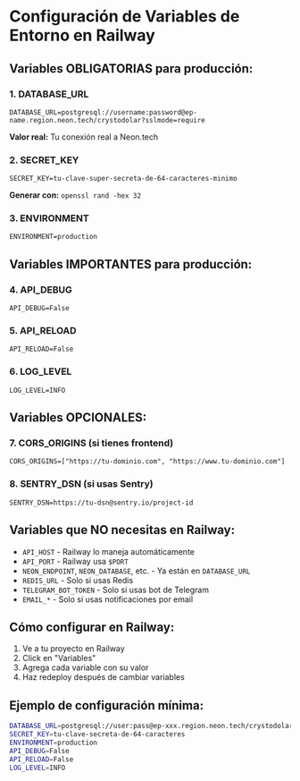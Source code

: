 # Configuración de Variables de Entorno en Railway

## Variables OBLIGATORIAS para producción:

### 1. DATABASE_URL
```
DATABASE_URL=postgresql://username:password@ep-name.region.neon.tech/crystodolar?sslmode=require
```
**Valor real:** Tu conexión real a Neon.tech

### 2. SECRET_KEY
```
SECRET_KEY=tu-clave-super-secreta-de-64-caracteres-minimo
```
**Generar con:** `openssl rand -hex 32`

### 3. ENVIRONMENT
```
ENVIRONMENT=production
```

## Variables IMPORTANTES para producción:

### 4. API_DEBUG
```
API_DEBUG=False
```

### 5. API_RELOAD
```
API_RELOAD=False
```

### 6. LOG_LEVEL
```
LOG_LEVEL=INFO
```

## Variables OPCIONALES:

### 7. CORS_ORIGINS (si tienes frontend)
```
CORS_ORIGINS=["https://tu-dominio.com", "https://www.tu-dominio.com"]
```

### 8. SENTRY_DSN (si usas Sentry)
```
SENTRY_DSN=https://tu-dsn@sentry.io/project-id
```

## Variables que NO necesitas en Railway:

- `API_HOST` - Railway lo maneja automáticamente
- `API_PORT` - Railway usa `$PORT`
- `NEON_ENDPOINT`, `NEON_DATABASE`, etc. - Ya están en `DATABASE_URL`
- `REDIS_URL` - Solo si usas Redis
- `TELEGRAM_BOT_TOKEN` - Solo si usas bot de Telegram
- `EMAIL_*` - Solo si usas notificaciones por email

## Cómo configurar en Railway:

1. Ve a tu proyecto en Railway
2. Click en "Variables"
3. Agrega cada variable con su valor
4. Haz redeploy después de cambiar variables

## Ejemplo de configuración mínima:

```bash
DATABASE_URL=postgresql://user:pass@ep-xxx.region.neon.tech/crystodolar?sslmode=require
SECRET_KEY=tu-clave-secreta-de-64-caracteres
ENVIRONMENT=production
API_DEBUG=False
API_RELOAD=False
LOG_LEVEL=INFO
```
